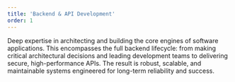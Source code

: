 ```yaml
---
title: 'Backend & API Development'
order: 1
---
```


Deep expertise in architecting and building the core engines of software applications. This encompasses the full backend
lifecycle: from making critical architectural decisions and leading development teams to delivering secure,
high-performance APIs. The result is robust, scalable, and maintainable systems engineered for long-term reliability and
success.